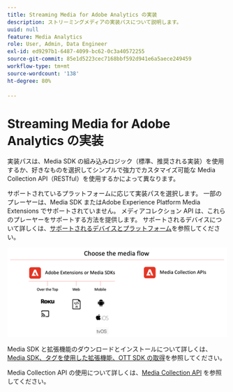 ```yaml
---
title: Streaming Media for Adobe Analytics の実装
description: ストリーミングメディアの実装パスについて説明します。
uuid: null
feature: Media Analytics
role: User, Admin, Data Engineer
exl-id: ed9297b1-6487-4099-bc62-0c3a40572255
source-git-commit: 85e1d5223cec7168bbf592d941e6a5aece249459
workflow-type: tm+mt
source-wordcount: '138'
ht-degree: 80%

---
```


# Streaming Media for Adobe Analytics の実装

実装パスは、Media SDK の組み込みロジック（標準、推奨される実装）を使用するか、好きなものを選択してシンプルで強力でカスタマイズ可能な Media Collection API（RESTful）を使用するかによって異なります。

サポートされているプラットフォームに応じて実装パスを選択します。 一部のプレーヤーは、Media SDK またはAdobe Experience Platform Media Extensions でサポートされていません。 メディアコレクション API は、これらのプレーヤーをサポートする方法を提供します。 サポートされるデバイスについて詳しくは、[サポートされるデバイスとプラットフォーム](/help/getting-started/supported-devices.md)を参照してください。

![メディアフロー](media-sdk/assets/choose-media-flow2.png)

Media SDK と拡張機能のダウンロードとインストールについて詳しくは、[Media SDK、タグを使用した拡張機能、OTT SDK の取得](/help/getting-started/download-sdks.md)を参照してください。

Media Collection API の使用について詳しくは、[Media Collection API](media-collection-api/mc-api-overview.md) を参照してください。
